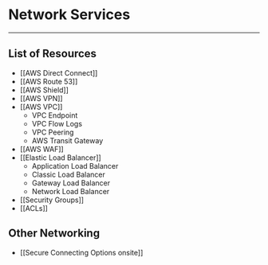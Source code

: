 # Network Services
-------------
## List of Resources

- [[AWS Direct Connect]]
- [[AWS Route 53]]
- [[AWS Shield]]
- [[AWS VPN]]
- [[AWS VPC]]
	- VPC Endpoint
	- VPC Flow Logs
	- VPC Peering
	- AWS Transit Gateway
- [[AWS WAF]]
- [[Elastic Load Balancer]]
	- Application Load Balancer
	- Classic Load Balancer
	- Gateway Load Balancer
	- Network Load Balancer
- [[Security Groups]]
- [[ACLs]]


## Other Networking
- [[Secure Connecting Options onsite]]